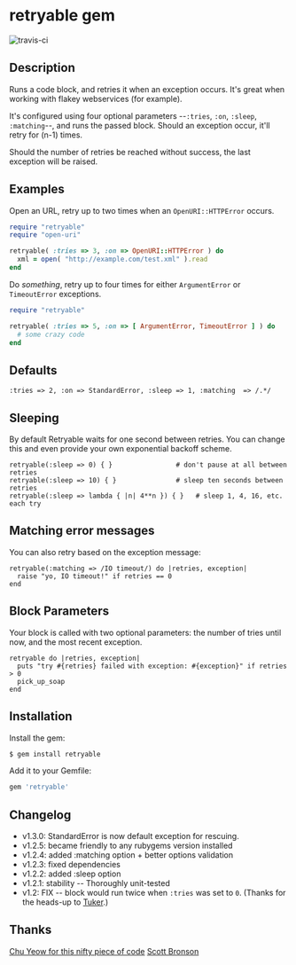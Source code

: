 retryable gem
=====

![travis-ci](http://travis-ci.org/nfedyashev/retryable.png)

Description
--------

Runs a code block, and retries it when an exception occurs. It's great when
working with flakey webservices (for example).

It's configured using four optional parameters --`:tries`, `:on`, `:sleep`, `:matching`--, and
runs the passed block. Should an exception occur, it'll retry for (n-1) times.

Should the number of retries be reached without success, the last exception
will be raised.


Examples
--------

Open an URL, retry up to two times when an `OpenURI::HTTPError` occurs.

``` ruby
require "retryable"
require "open-uri"

retryable( :tries => 3, :on => OpenURI::HTTPError ) do
  xml = open( "http://example.com/test.xml" ).read
end
```

Do _something_, retry up to four times for either `ArgumentError` or 
`TimeoutError` exceptions.

``` ruby
require "retryable"

retryable( :tries => 5, :on => [ ArgumentError, TimeoutError ] ) do
  # some crazy code
end
```

## Defaults

    :tries => 2, :on => StandardError, :sleep => 1, :matching  => /.*/ 

Sleeping
--------
By default Retryable waits for one second between retries. You can change this and even provide your own exponential backoff scheme.

```
retryable(:sleep => 0) { }                # don't pause at all between retries
retryable(:sleep => 10) { }               # sleep ten seconds between retries
retryable(:sleep => lambda { |n| 4**n }) { }   # sleep 1, 4, 16, etc. each try
```    

Matching error messages
--------
You can also retry based on the exception message:

```
retryable(:matching => /IO timeout/) do |retries, exception|
  raise "yo, IO timeout!" if retries == 0
end
```

Block Parameters
--------
Your block is called with two optional parameters: the number of tries until now, and the most recent exception.

```
retryable do |retries, exception|
  puts "try #{retries} failed with exception: #{exception}" if retries > 0
  pick_up_soap
end
```

Installation
-------

Install the gem:

``` bash
$ gem install retryable
```

Add it to your Gemfile:

``` ruby
gem 'retryable'
```


## Changelog

*  v1.3.0: StandardError is now default exception for rescuing.
*  v1.2.5: became friendly to any rubygems version installed
*  v1.2.4: added :matching option + better options validation
*  v1.2.3: fixed dependencies
*  v1.2.2: added :sleep option
*  v1.2.1: stability -- Thoroughly unit-tested
*  v1.2: FIX -- block would run twice when `:tries` was set to `0`. (Thanks for the heads-up to [Tuker](http://github.com/tuker).)


## Thanks

[Chu Yeow for this nifty piece of code](http://blog.codefront.net/2008/01/14/retrying-code-blocks-in-ruby-on-exceptions-whatever/)
[Scott Bronson](https://github.com/bronson/retryable)


